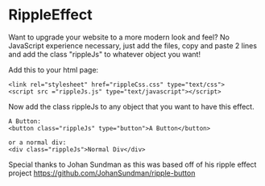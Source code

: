 # RippleEffect
Want to upgrade your website to a more modern look and feel? No JavaScript experience necessary, just add the files, copy and paste 2 lines and add the class "rippleJs" to whatever object you want! 

Add this to your html page:  
```
<link rel="stylesheet" href="rippleCss.css" type="text/css">
<script src ="rippleJs.js" type="text/javascript"></script>
```
Now add the class rippleJs to any object that you want to have this effect.
```
A Button:
<button class="rippleJs" type="button">A Button</button>

or a normal div:
<div class="rippleJs">Normal Div</div>             
```
Special thanks to Johan Sundman as this was based off of his ripple effect project https://github.com/JohanSundman/ripple-button
